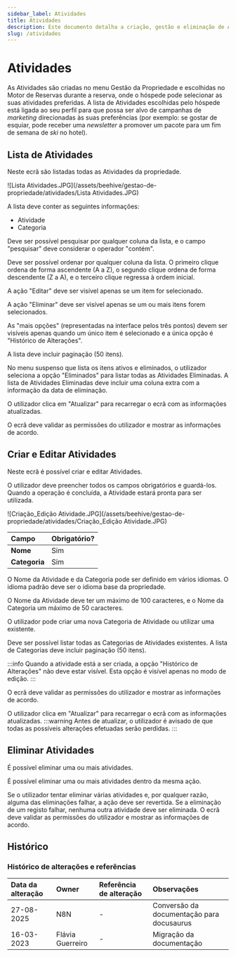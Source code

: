 ```yaml
---
sidebar_label: Atividades
title: Atividades
description: Este documento detalha a criação, gestão e eliminação de Atividades na plataforma, que podem ser selecionadas pelos hóspedes no Motor de Reservas para personalizar suas estadias e serem alvo de campanhas de marketing direcionadas.
slug: /atividades
---
```


# Atividades

As Atividades são criadas no menu Gestão da Propriedade e escolhidas no Motor de Reservas durante a reserva, onde o hóspede pode selecionar as suas atividades preferidas. A lista de Atividades escolhidas pelo hóspede está ligada ao seu perfil para que possa ser alvo de campanhas de *marketing* direcionadas às suas preferências (por exemplo: se gostar de esquiar, pode receber uma *newsletter* a promover um pacote para um fim de semana de *ski* no hotel).

## Lista de Atividades

Neste ecrã são listadas todas as Atividades da propriedade.

![Lista Atividades.JPG](/assets/beehive/gestao-de-propriedade/atividades/Lista Atividades.JPG)

A lista deve conter as seguintes informações:

*   Atividade
*   Categoria

Deve ser possível pesquisar por qualquer coluna da lista, e o campo "pesquisar" deve considerar o operador "contém".

Deve ser possível ordenar por qualquer coluna da lista. O primeiro clique ordena de forma ascendente (A a Z), o segundo clique ordena de forma descendente (Z a A), e o terceiro clique regressa à ordem inicial.

A ação "Editar" deve ser visível apenas se um item for selecionado.

A ação "Eliminar" deve ser visível apenas se um ou mais itens forem selecionados.

As "mais opções" (representadas na interface pelos três pontos) devem ser visíveis apenas quando um único item é selecionado e a única opção é "Histórico de Alterações".

A lista deve incluir paginação (50 itens).

No menu suspenso que lista os itens ativos e eliminados, o utilizador seleciona a opção "Eliminados" para listar todas as Atividades Eliminadas. A lista de Atividades Eliminadas deve incluir uma coluna extra com a informação da data de eliminação.

O utilizador clica em "Atualizar" para recarregar o ecrã com as informações atualizadas.

O ecrã deve validar as permissões do utilizador e mostrar as informações de acordo.

## Criar e Editar Atividades

Neste ecrã é possível criar e editar Atividades.

O utilizador deve preencher todos os campos obrigatórios e guardá-los. Quando a operação é concluída, a Atividade estará pronta para ser utilizada.

![Criação_Edição Atividade.JPG](/assets/beehive/gestao-de-propriedade/atividades/Criação_Edição Atividade.JPG)

| **Campo**     | **Obrigatório?**      |
| :------------ | :-------------------- |
| **Nome**      | Sim                   |
| **Categoria** | Sim                   |

O Nome da Atividade e da Categoria pode ser definido em vários idiomas. O idioma padrão deve ser o idioma base da propriedade.

O Nome da Atividade deve ter um máximo de 100 caracteres, e o Nome da Categoria um máximo de 50 caracteres.

O utilizador pode criar uma nova Categoria de Atividade ou utilizar uma existente.

Deve ser possível listar todas as Categorias de Atividades existentes. A lista de Categorias deve incluir paginação (50 itens).

:::info
Quando a atividade está a ser criada, a opção "Histórico de Alterações" não deve estar visível. Esta opção é visível apenas no modo de edição.
:::

O ecrã deve validar as permissões do utilizador e mostrar as informações de acordo.

O utilizador clica em "Atualizar" para recarregar o ecrã com as informações atualizadas.
:::warning
Antes de atualizar, o utilizador é avisado de que todas as possíveis alterações efetuadas serão perdidas.
:::

## Eliminar Atividades

É possível eliminar uma ou mais atividades.

É possível eliminar uma ou mais atividades dentro da mesma ação.

Se o utilizador tentar eliminar várias atividades e, por qualquer razão, alguma das eliminações falhar, a ação deve ser revertida. Se a eliminação de um registo falhar, nenhuma outra atividade deve ser eliminada.
O ecrã deve validar as permissões do utilizador e mostrar as informações de acordo.

<h2>Histórico</h2>

### Histórico de alterações e referências
| Data da alteração | Owner            | Referência de alteração | Observações                       |
| :---------------- | :--------------- | :---------------------- | :-------------------------------- |
| 27-08-2025        | N8N              | -                       | Conversão da documentação para docusaurus |
| 16-03-2023        | Flávia Guerreiro | -                       | Migração da documentação          |